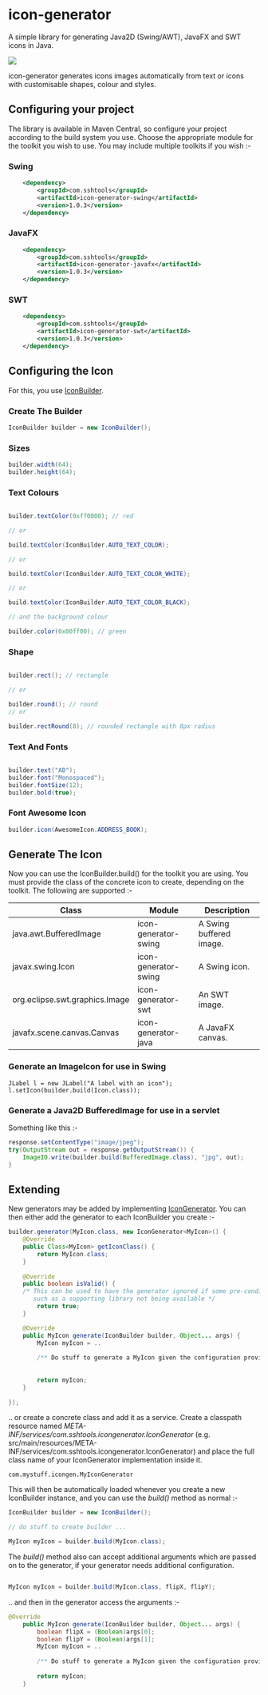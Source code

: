 # icon-generator
A simple library for generating Java2D (Swing/AWT), JavaFX and SWT icons in Java. 

![](src/web/images/sample.png)

icon-generator generates icons images automatically from text or icons with customisable shapes, colour
and styles. 

## Configuring your project

The library is available in Maven Central, so configure your project according to the
build system you use. Choose the appropriate module for the toolkit you wish to use.
You may include multiple toolkits if you wish :-

### Swing

```xml
	<dependency>
		<groupId>com.sshtools</groupId>
		<artifactId>icon-generator-swing</artifactId>
		<version>1.0.3</version>
	</dependency>
```

### JavaFX

```xml
	<dependency>
		<groupId>com.sshtools</groupId>
		<artifactId>icon-generator-javafx</artifactId>
		<version>1.0.3</version>
	</dependency>
```

### SWT

```xml
	<dependency>
		<groupId>com.sshtools</groupId>
		<artifactId>icon-generator-swt</artifactId>
		<version>1.0.3</version>
	</dependency>
```

## Configuring the Icon

For this, you use [IconBuilder](src/main/java/com/sshtools/icongenerator/IconBuilder.java). 

### Create The Builder 

```java
IconBuilder builder = new IconBuilder();
```

### Sizes

```java
builder.width(64);
builder.height(64);
```

### Text Colours

```java

builder.textColor(0xff0000); // red

// or

build.textColor(IconBuilder.AUTO_TEXT_COLOR);

// or

build.textColor(IconBuilder.AUTO_TEXT_COLOR_WHITE);

// or

build.textColor(IconBuilder.AUTO_TEXT_COLOR_BLACK);

// and the background colour

builder.color(0x00ff00); // green
```


### Shape

```java

builder.rect(); // rectangle

// or 

builder.round(); // round
// or 

builder.rectRound(8); // rounded rectangle with 8px radius
```

### Text And Fonts

```java

builder.text("AB");
builder.font("Monospaced");
builder.fontSize(12); 
builder.bold(true);

```

### Font Awesome Icon

```java
builder.icon(AwesomeIcon.ADDRESS_BOOK);
```

## Generate The Icon

Now you can use the IconBuilder.build() for the toolkit you are using. You must
provide the class of the concrete icon to create, depending on the toolkit. The 
following are supported :-


| Class                    | Module | Description |
| --- | --- | --- |
| java.awt.BufferedImage | icon-generator-swing | A Swing buffered image. |
| javax.swing.Icon | icon-generator-swing | A Swing icon. |
| org.eclipse.swt.graphics.Image | icon-generator-swt | An SWT image. |
| javafx.scene.canvas.Canvas | icon-generator-java | A JavaFX canvas. |

### Generate an ImageIcon for use in Swing

```
JLabel l = new JLabel("A label with an icon");
l.setIcon(builder.build(Icon.class));
```

### Generate a Java2D BufferedImage for use in a servlet

Something like this :- 

```java
response.setContentType("image/jpeg");
try(OutputStream out = response.getOutputStream()) {
	ImageIO.write(builder.build(BufferedImage.class), "jpg", out);
}

```

## Extending

New generators may be added by implementing [IconGenerator](src/main/java/com/sshtools/icongenerator/IconGenerator.java).
You can then either add the generator to each IconBuilder you create :-

```java
builder.generator(MyIcon.class, new IconGenerator<MyIcon>() {
	@Override
	public Class<MyIcon> getIconClass() {
		return MyIcon.class;
	}
	
	@Override
	public boolean isValid() {
	/* This can be used to have the generator ignored if some pre-condition is not met,
	   such as a supporting library not being available */
		return true;
	}

	@Override
	public MyIcon generate(IconBuilder builder, Object... args) {
		MyIcon myIcon = ..
		
		/** Do stuff to generate a MyIcon given the configuration provided by IconBuilder */ 
	
	
		return myIcon;
	}
	
});
```

.. or create a concrete class and add it as a service. Create a classpath resource named *META-INF/services/com.sshtools.icongenerator.IconGenerator* (e.g. src/main/resources/META-INF/services/com.sshtools.icongenerator.IconGenerator) and place the full class name of your IconGenerator implementation inside it. 

```
com.mystuff.icongen.MyIconGenerator
```

This will then be automatically loaded whenever you create a new IconBuilder instance, and you can use the *build()*
method as normal :-

```java
IconBuilder builder = new IconBuilder();

// do stuff to create builder ...

MyIcon myIcon = builder.build(MyIcon.class);
```

The *build()* method also can accept additional arguments which are passed on to the generator, if your generator
needs additional configuration.

```java

MyIcon myIcon = builder.build(MyIcon.class, flipX, flipY);
```

.. and then in the generator access the arguments :-

```java
@Override
	public MyIcon generate(IconBuilder builder, Object... args) {
		boolean flipX = (Boolean)args[0];
		boolean flipY = (Boolean)args[1];
		MyIcon myIcon = ..
		
		/** Do stuff to generate a MyIcon given the configuration provided by IconBuilder */ 
	
		return myIcon;
	}
```
